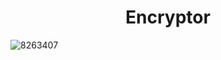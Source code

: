 <h1 align="center"> Encryptor </h1>

![8263407](https://github.com/mbarciairiarte/encriptadorSprint1/assets/86747763/5c79dc56-197d-4f69-ab04-c572ff94cdef)

